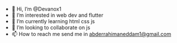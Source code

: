 - 👋 Hi, I’m @Devanox1
- 👀 I’m interested in web dev and flutter 
- 🌱 I’m currently learning html css js
- 💞️ I’m looking to collaborate on js
- 📫 How to reach me send me in abderrahimaneddam1@gmail.com

<!---
Devanox1/Devanox1 is a ✨ special ✨ repository because its `README.md` (this file) appears on your GitHub profile.
You can click the Preview link to take a look at your changes.
--->

